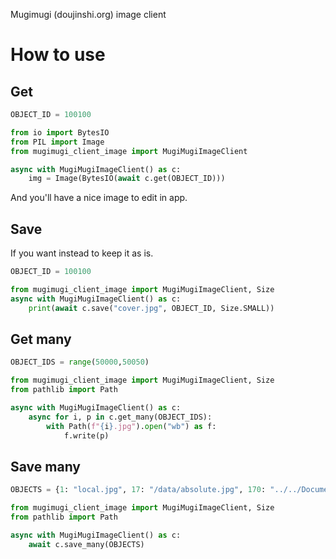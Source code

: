 Mugimugi (doujinshi.org) image client

# How to use

## Get
```python
OBJECT_ID = 100100

from io import BytesIO
from PIL import Image
from mugimugi_client_image import MugiMugiImageClient

async with MugiMugiImageClient() as c:
    img = Image(BytesIO(await c.get(OBJECT_ID)))
```
And you'll have a nice image to edit in app.

## Save
If you want instead to keep it as is.
```python
OBJECT_ID = 100100

from mugimugi_client_image import MugiMugiImageClient, Size
async with MugiMugiImageClient() as c:
    print(await c.save("cover.jpg", OBJECT_ID, Size.SMALL))
```

## Get many
```python
OBJECT_IDS = range(50000,50050)

from mugimugi_client_image import MugiMugiImageClient, Size
from pathlib import Path

async with MugiMugiImageClient() as c:
    async for i, p in c.get_many(OBJECT_IDS):
        with Path(f"{i}.jpg").open("wb") as f:
            f.write(p)
```

## Save many
```python
OBJECTS = {1: "local.jpg", 17: "/data/absolute.jpg", 170: "../../Documents/relative.jpg"}

from mugimugi_client_image import MugiMugiImageClient, Size
from pathlib import Path

async with MugiMugiImageClient() as c:
    await c.save_many(OBJECTS)
```
